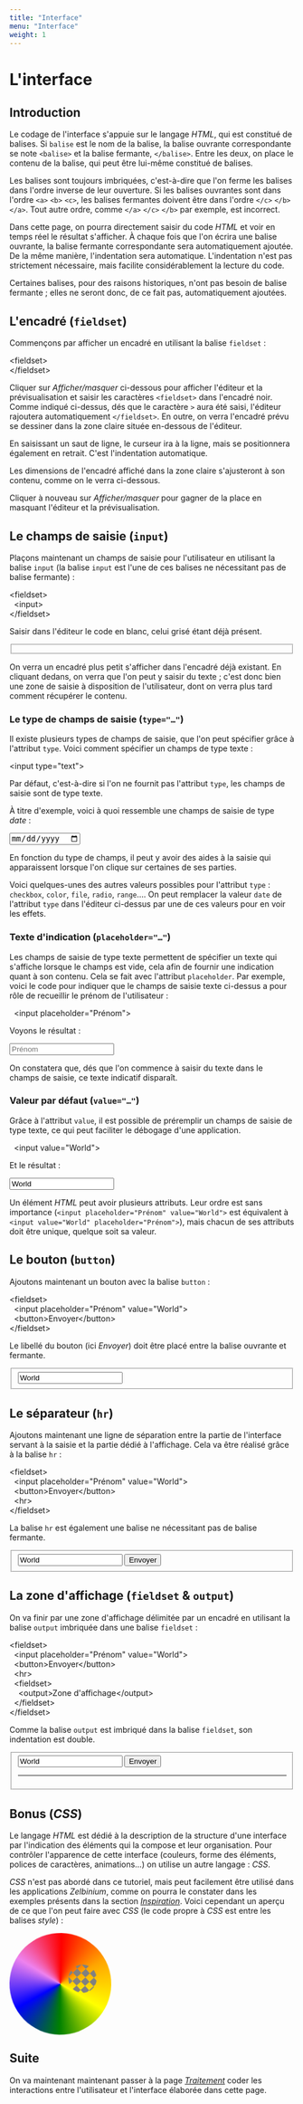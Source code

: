 ```yaml
---
title: "Interface"
menu: "Interface"
weight: 1
---
```


<!-- À modifier en cas de changement d'URL :
  - 'create' ;
  - 'tutorial' ;
  - 'tutorial/backend' ;
-->

# L'interface

## Introduction

Le codage de l'interface s'appuie sur le langage *HTML*, qui est constitué de balises. Si `balise` est le nom de la balise, la balise ouvrante correspondante se note `<balise>` et la balise fermante, `</balise>`. Entre les deux, on place le contenu de la balise, qui peut être lui-même constitué de balises.

Les balises sont toujours imbriquées, c'est-à-dire que l'on ferme les balises dans l'ordre inverse de leur ouverture. Si les balises ouvrantes sont dans l'ordre `<a>` `<b>` `<c>`, les balises fermantes doivent être dans l'ordre `</c>` `</b>` `</a>`. Tout autre ordre, comme `</a>` `</c>` `</b>` par exemple, est incorrect.

Dans cette page, on pourra directement saisir du code *HTML* et voir en temps réel le résultat s'afficher. À chaque fois que l'on écrira une balise ouvrante, la balise fermante correspondante sera automatiquement ajoutée. De la même manière, l'indentation sera automatique. L'indentation n'est pas strictement nécessaire, mais facilite considérablement la lecture du code.

Certaines balises, pour des raisons historiques, n'ont pas besoin de balise fermante ; elles ne seront donc, de ce fait pas, automatiquement ajoutées.

## L'encadré (`fieldset`)

Commençons par afficher un encadré en utilisant la balise `fieldset` :

<div class="example">
  <div class="todo">
&lt;fieldset&gt;
<br/>
&lt;/fieldset&gt;
  </div>
</div>

Cliquer sur *Afficher/masquer* ci-dessous pour afficher l'éditeur et la prévisualisation et saisir les caractères `<fieldset>` dans l'encadré noir. Comme indiqué ci-dessus, dés que le caractère `>` aura été saisi, l'éditeur rajoutera automatiquement `</fieldset>`. En outre, on verra l'encadré prévu se dessiner dans la zone claire située en-dessous de l'éditeur.

En saisissant un saut de ligne, le curseur ira à la ligne, mais se positionnera également en retrait. C'est l'indentation automatique.

<div data-type="sandbox" data-cursor="1,1">
</div>

Les dimensions de l'encadré affiché dans la zone claire s'ajusteront à son contenu, comme on le verra ci-dessous.

Cliquer à nouveau sur *Afficher/masquer* pour gagner de la place en masquant l'éditeur et la prévisualisation.

## Le champs de saisie (`input`)

Plaçons maintenant un champs de saisie pour l'utilisateur en utilisant la balise `input` (la balise `input` est l'une de ces balises ne nécessitant pas de balise fermante) :

<div class="example">
<div>&lt;fieldset&gt;</div>
<div class="todo">&nbsp;&nbsp;&lt;input&gt;</div>
<div>&lt;/fieldset&gt;</div>
</div>

Saisir dans l'éditeur le code en blanc, celui grisé étant déjà présent.

<div data-type="sandbox" data-cursor="2,3">
<fieldset>
  <!---->
</fieldset>
</div>

On verra un encadré plus petit s'afficher dans l'encadré déjà existant. En cliquant dedans, on verra que l'on peut y saisir du texte ; c'est donc bien une zone de saisie à disposition de l'utilisateur, dont on verra plus tard comment récupérer le contenu.

### Le type de champs de saisie (`type="…"`)

Il existe plusieurs types de champs de saisie, que l'on peut spécifier grâce à l'attribut `type`. Voici comment spécifier un champs de type texte :

<div class="example">
<div>&lt;input <span class="todo">type="text"</span>&gt;</div>
</div>

Par défaut, c'est-à-dire si l'on ne fournit pas l'attribut `type`, les champs de saisie sont de type texte.

À titre d'exemple, voici à quoi ressemble une champs de saisie de type *date* :

<div data-type="sandbox" data-cursor="1,18">
<input type="date"></input>
</div>

En fonction du type de champs, il peut y avoir des aides à la saisie qui apparaissent lorsque l'on clique sur certaines de ses parties.

Voici quelques-unes des autres valeurs possibles pour l'attribut `type` : `checkbox`, `color`, `file`, `radio`, `range`…. On peut remplacer la valeur `date` de l'attribut `type` dans l'éditeur ci-dessus par une de ces valeurs pour en voir les effets.

### Texte d'indication (`placeholder="…"`)

Les champs de saisie de type texte permettent de spécifier un texte qui s'affiche lorsque le champs est vide, cela afin de fournir une indication quant à son contenu. Cela se fait avec l'attribut `placeholder`. Par exemple, voici le code pour indiquer que le champs de saisie texte ci-dessus a pour rôle de recueillir le prénom de l'utilisateur :

<div class="example">
<div>&nbsp;&nbsp;&lt;input <span class="todo">placeholder="Prénom"</span>&gt;</div>
</div>

Voyons le résultat :

<div data-type="sandbox" data-cursor="1,27">
<input placeholder="Prénom"></input>
</div>

On constatera que, dés que l'on commence à saisir du texte dans le champs de saisie, ce texte indicatif disparaît.

### Valeur par défaut (`value="…"`)

Grâce à l'attribut `value`, il est possible de préremplir un champs de saisie de type texte, ce qui peut faciliter le débogage d'une application. 

<div class="example">
<div>&nbsp;&nbsp;&lt;input <span class="todo">value="World"</span>&gt;</div>
</div>

Et le résultat :

<div data-type="sandbox" data-cursor="1,20">
<input value="World">
</div>

Un élément *HTML* peut avoir plusieurs attributs. Leur ordre est sans importance (`<input placeholder="Prénom" value="World">` est équivalent à `<input value="World" placeholder="Prénom">`), mais chacun de ses attributs doit être unique, quelque soit sa valeur.

## Le bouton (`button`)

Ajoutons maintenant un bouton avec la balise `button` :

<div class="example">
<div>&lt;fieldset&gt;</div>
<div>&nbsp;&nbsp;&lt;input placeholder="Prénom" value="World"&gt;</div>
<div class="todo">&nbsp;&nbsp;&lt;button&gt;Envoyer&lt;/button&gt;</div>
<div>&lt;/fieldset&gt;</div>
</div>

Le libellé du bouton (ici *Envoyer*) doit être placé entre la balise ouvrante et fermante.

<div data-type="sandbox" data-cursor="3,3">
<fieldset>
  <input placeholder="Prénom" value="World">
  <!---->
</fieldset>
</div>

## Le séparateur (`hr`)

Ajoutons maintenant une ligne de séparation entre la partie de l'interface servant à la saisie et la partie dédié à l'affichage. Cela va être réalisé grâce à la balise `hr` :

<div class="example">
<div>&lt;fieldset&gt;</div>
<div>&nbsp;&nbsp;&lt;input placeholder="Prénom" value="World"&gt;</div>
<div>&nbsp;&nbsp;&lt;button&gt;Envoyer&lt;/button&gt;</div>
<div class="todo">&nbsp;&nbsp;&lt;hr&gt;</div>
<div>&lt;/fieldset&gt;</div>
</div>

La balise `hr` est également une balise ne nécessitant pas de balise fermante.

<div data-type="sandbox" data-cursor="4,3">
<fieldset>
  <input placeholder="Prénom" value="World">
  <button>Envoyer</button>
  <!---->
</fieldset>
</div>

## La zone d'affichage (`fieldset` & `output`)

On va finir par une zone d'affichage délimitée par un encadré en utilisant la balise `output` imbriquée dans une balise `fieldset` :

<div class="example">
<div>&lt;fieldset&gt;</div>
<div>&nbsp;&nbsp;&lt;input placeholder="Prénom" value="World"&gt;</div>
<div>&nbsp;&nbsp;&lt;button&gt;Envoyer&lt;/button&gt;</div>
<div>&nbsp;&nbsp;&lt;hr&gt;</div>
<div class="todo">&nbsp;&nbsp;&lt;fieldset&gt;</div>
<div class="todo">&nbsp;&nbsp;&nbsp;&nbsp;&lt;output&gt;Zone d'affichage&lt;/output&gt;</div>
<div class="todo">&nbsp;&nbsp;&lt;/fieldset&gt;</div>
<div>&lt;/fieldset&gt;</div>
</div>

Comme la balise `output` est imbriqué dans la balise `fieldset`, son indentation est double.

<div data-type="sandbox" data-cursor="5,3">
<fieldset>
  <input placeholder="Prénom" value="World">
  <button>Envoyer</button>
  <hr>
  <!---->
</fieldset>
</div>

## Bonus (*CSS*)

Le langage *HTML* est dédié à la description de la structure d'une interface par l'indication des éléments qui la compose et leur organisation. Pour contrôler l'apparence de cette interface (couleurs, forme des éléments, polices de caractères, animations…) on utilise un autre langage : *CSS*.

*CSS* n'est pas abordé dans ce tutoriel, mais peut facilement être utilisé dans les applications *Zelbinium*, comme on pourra le constater dans les exemples présents dans la section [*Inspiration*](../../inspiration). Voici cependant un aperçu de ce que l'on peut faire avec *CSS* (le code propre à *CSS* est entre les balises *style*) :

<div data-type="sandbox" data-cursor="6,1">
<div class="big" >
  <div class="little"></div>
</div>
<!---->
<style>
  .big {
    width: 180px;
    height: 180px;
    border-radius: 50%;
    background: conic-gradient(red, orange, yellow, green, blue, violet, red);
    animation: rotation 15s linear infinite;
  }
/**/
  .little {
    width: 50px;
    height: 50px;
    background:
      linear-gradient(45deg, grey 25%, transparent 25%, transparent 75%, grey 75%),
      linear-gradient(-45deg, grey 25%, transparent 25%, transparent 75%, grey 75%);
    background-size: 15px 15px;
    border-radius: 50%;
    position: absolute;
    top: 30%;
    left: 30%;
    animation:
      rotation 2s linear infinite,
      excentricity 5s linear infinite;
  }
/**/
  @keyframes rotation {
    from {
      transform: rotate(0deg) rotateX(360deg);
    }
    to {
      transform: rotate(360deg);
    }
  }
/**/
  @keyframes excentricity {
    from {
      transform: rotate(0deg) translate(50px);
    }
    to {
      transform: rotate(360deg) translate(50px) rotateY(360deg);
    }
  }
  </style>
</div>

## Suite

On va maintenant maintenant passer à la page [*Traitement*](../backend) coder les interactions entre l'utilisateur et l'interface élaborée dans cette page.

<!-- Helpers -->


<link rel="stylesheet" type="text/css" href="/frontend.css"/>
<script src="/frontend.js"></script>

<script>
  buildFrontendSandboxes("Afficher/masquer");
</script>

